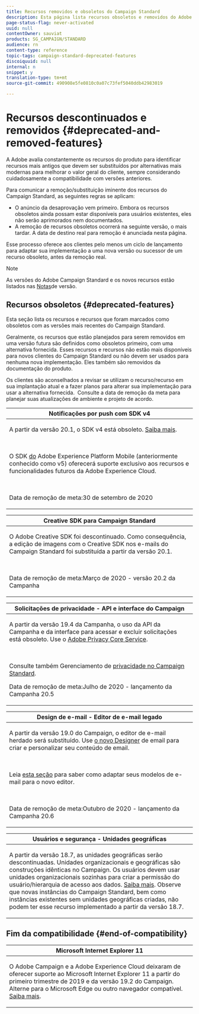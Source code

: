 ```yaml
---
title: Recursos removidos e obsoletos do Campaign Standard
description: Esta página lista recursos obsoletos e removidos do Adobe Campaign Standard.
page-status-flag: never-activated
uuid: null
contentOwner: sauviat
products: SG_CAMPAIGN/STANDARD
audience: rn
content-type: reference
topic-tags: campaign-standard-deprecated-features
discoiquuid: null
internal: n
snippet: y
translation-type: tm+mt
source-git-commit: 490908e5fe0810c0a07c73fef5040ddb42983019

---
```



# Recursos descontinuados e removidos {#deprecated-and-removed-features}

A Adobe avalia constantemente os recursos do produto para identificar recursos mais antigos que devem ser substituídos por alternativas mais modernas para melhorar o valor geral do cliente, sempre considerando cuidadosamente a compatibilidade com versões anteriores.

Para comunicar a remoção/substituição iminente dos recursos do Campaign Standard, as seguintes regras se aplicam:

* O anúncio da desaprovação vem primeiro. Embora os recursos obsoletos ainda possam estar disponíveis para usuários existentes, eles não serão aprimorados nem documentados.
* A remoção de recursos obsoletos ocorrerá na seguinte versão, o mais tardar. A data de destino real para remoção é anunciada nesta página.

Esse processo oferece aos clientes pelo menos um ciclo de lançamento para adaptar sua implementação a uma nova versão ou sucessor de um recurso obsoleto, antes da remoção real.

>[!NOTE]
>As versões do Adobe Campaign Standard e os novos recursos estão listados nas [Notas](../../rn/using/release-notes.md)de versão.


## Recursos obsoletos {#deprecated-features}

Esta seção lista os recursos e recursos que foram marcados como obsoletos com as versões mais recentes do Campaign Standard.

Geralmente, os recursos que estão planejados para serem removidos em uma versão futura são definidos como obsoletos primeiro, com uma alternativa fornecida. Esses recursos e recursos não estão mais disponíveis para novos clientes do Campaign Standard ou não devem ser usados para nenhuma nova implementação. Eles também são removidos da documentação do produto.

Os clientes são aconselhados a revisar se utilizam o recurso/recurso em sua implantação atual e a fazer planos para alterar sua implementação para usar a alternativa fornecida.  Consulte a data de remoção da meta para planejar suas atualizações de ambiente e projeto de acordo.

<table> 
 <thead> 
  <tr> 
   <th> <strong>Notificações por push com SDK v4</strong><br /> </th> 
  </tr> 
 </thead> 
 <tbody> 
  <tr> 
   <td> <p> A partir da versão 20.1, o SDK v4 está obsoleto. <a href="https://aep-sdks.gitbook.io/docs/version-4-sdk-end-of-support-faq">Saiba mais</a>.</p><br/>
   <p>O SDK <a href="https://aep-sdks.gitbook.io/docs/">do</a> Adobe Experience Platform Mobile (anteriormente conhecido como v5) oferecerá suporte exclusivo aos recursos e funcionalidades futuros da Adobe Experience Cloud.</p></br>
     <p>Data de remoção de meta:30 de setembro de 2020</p>
     </td> 
  </tr> 
 </tbody> 
</table>

<table> 
 <thead> 
  <tr> 
   <th> <strong>Creative SDK para Campaign Standard</strong><br /> </th> 
  </tr> 
 </thead> 
 <tbody> 
  <tr> 
   <td> <p>O Adobe Creative SDK foi descontinuado. Como consequência, a edição de imagens com o Creative SDK nos e-mails do Campaign Standard foi substituída a partir da versão 20.1.</p></br>
  <p> Data de remoção de meta:Março de 2020 - versão 20.2 da Campanha</p>
   </td> 
  </tr> 
 </tbody> 
</table>
<table> 
 <thead> 
  <tr> 
   <th> <strong>Solicitações de privacidade - API e interface do Campaign</strong><br /> </th> 
  </tr> 
 </thead> 
 <tbody> 
  <tr> 
   <td> <p>A partir da versão 19.4 da Campanha, o uso da API da Campanha e da interface para acessar e excluir solicitações está obsoleto. Use o <a href="https://www.adobe.io/apis/experiencecloud/gdpr.html">Adobe Privacy Core Service</a>.</p></br>
   <p>Consulte também Gerenciamento de <a href="https://helpx.adobe.com/campaign/kb/acs-privacy.html">privacidade no Campaign Standard</a>.</p>
  <p> Data de remoção de meta:Julho de 2020 - lançamento da Campanha 20.5</p>
   </td> 
  </tr> 
 </tbody> 
</table>

<table> 
 <thead> 
  <tr> 
   <th> <strong>Design de e-mail - Editor de e-mail legado</strong><br /> </th> 
  </tr> 
 </thead> 
 <tbody> 
  <tr> 
   <td> <p>A partir da versão 19.0 do Campaign, o editor de e-mail herdado será substituído. Use <a href="https://docs.adobe.com/content/help/en/campaign-standard/using/designing-content/designing-content-in-adobe-campaign.html">o novo Designer</a> de email para criar e personalizar seu conteúdo de email. </p></br>
   <p>Leia <a href="https://docs.adobe.com/content/help/en/campaign-standard/using/designing-content/building-email-content/using-existing-content.html">esta seção</a> para saber como adaptar seus modelos de e-mail para o novo editor.</p></br>
  <p> Data de remoção de meta:Outubro de 2020 - lançamento da Campanha 20.6</p>
   </td> 
  </tr> 
 </tbody> 
</table>

<table> 
 <thead> 
  <tr> 
   <th> <strong>Usuários e segurança - Unidades geográficas</strong><br /> </th> 
  </tr> 
 </thead> 
 <tbody> 
  <tr> 
   <td> <p>A partir da versão 18.7, as unidades geográficas serão descontinuadas. Unidades organizacionais e geográficas são construções idênticas no Campaign. Os usuários devem usar unidades organizacionais sozinhas para criar a permissão do usuário/hierarquia de acesso aos dados. <a href="https://helpx.adobe.com/campaign/standard/administration/using/organizational-units.html">Saiba mais</a>. Observe que novas instâncias do Campaign Standard, bem como instâncias existentes sem unidades geográficas criadas, não podem ter esse recurso implementado a partir da versão 18.7.</p>
   </td> 
  </tr> 
 </tbody> 
</table>


## Fim da compatibilidade {#end-of-compatibility}

<table> 
 <thead> 
  <tr> 
   <th> <strong>Microsoft Internet Explorer 11</strong><br /> </th> 
  </tr> 
 </thead> 
 <tbody> 
  <tr> 
   <td> <p>O Adobe Campaign e a Adobe Experience Cloud deixaram de oferecer suporte ao Microsoft Internet Explorer 11 a partir do primeiro trimestre de 2019 e da versão 19.2 do Campaign. Alterne para o Microsoft Edge ou outro navegador compatível. <a href="https://docs.adobe.com/content/help/en/campaign-standard/using/getting-started/discovering-the-interface/compatible-browsers.html">Saiba mais</a>.</p>
   </td> 
  </tr> 
 </tbody> 
</table>
